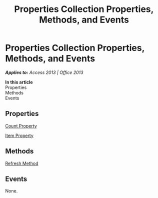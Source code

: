 ﻿---
title: Properties Collection Properties, Methods, and Events
TOCTitle: Properties Collection Properties, Methods, and Events
ms:assetid: 2ec63bc0-72f9-7281-3049-7422482e429f
ms:mtpsurl: https://msdn.microsoft.com/en-us/library/JJ249076(v=office.15)
ms:contentKeyID: 48543991
ms.date: 09/18/2015
mtps_version: v=office.15
---

# Properties Collection Properties, Methods, and Events


_**Applies to:** Access 2013 | Office 2013_

**In this article**  
Properties  
Methods  
Events  

## Properties

[Count Property](count-property-ado.md)

[Item Property](item-property-ado.md)

## Methods

[Refresh Method](refresh-method-ado.md)

## Events

None.

